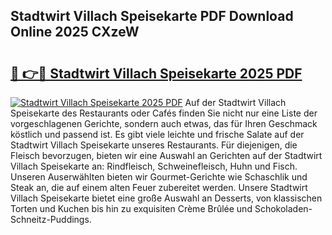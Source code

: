 ## Stadtwirt Villach Speisekarte PDF Download Online 2025 CXzeW

# <h2><a href="http://gcb31qu.nevu.top/?p=Stadtwirt+Villach+Speisekarte">🔗 👉🔴 Stadtwirt Villach Speisekarte 2025 PDF</a></h2>

[![Stadtwirt Villach Speisekarte 2025 PDF](https://i.imgur.com/dBaPXMq.png)](http://gcb31qu.nevu.top/?p=Stadtwirt+Villach+Speisekarte)
Auf der Stadtwirt Villach Speisekarte des Restaurants oder Cafés finden Sie nicht nur eine Liste der vorgeschlagenen Gerichte, sondern auch etwas, das für Ihren Geschmack köstlich und passend ist. Es gibt viele leichte und frische Salate auf der Stadtwirt Villach Speisekarte unseres Restaurants. Für diejenigen, die Fleisch bevorzugen, bieten wir eine Auswahl an Gerichten auf der Stadtwirt Villach Speisekarte an: Rindfleisch, Schweinefleisch, Huhn und Fisch. Unseren Auserwählten bieten wir Gourmet-Gerichte wie Schaschlik und Steak an, die auf einem alten Feuer zubereitet werden. Unsere Stadtwirt Villach Speisekarte bietet eine große Auswahl an Desserts, von klassischen Torten und Kuchen bis hin zu exquisiten Crème Brûlée und Schokoladen-Schneitz-Puddings.
